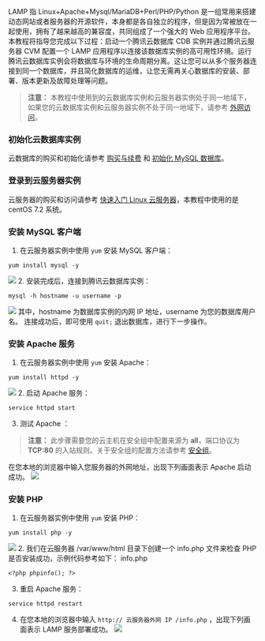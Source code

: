 LAMP 指 Linux+Apache+Mysql/MariaDB+Perl/PHP/Python 是一组常用来搭建动态网站或者服务器的开源软件，本身都是各自独立的程序，但是因为常被放在一起使用，拥有了越来越高的兼容度，共同组成了一个强大的 Web 应用程序平台。
本教程将指导您完成以下过程：启动一个腾讯云数据库 CDB 实例并通过腾讯云服务器 CVM 配置一个 LAMP 应用程序以连接该数据库实例的高可用性环境。运行腾讯云数据库实例会将数据库与环境的生命周期分离。这让您可以从多个服务器连接到同一个数据库，并且简化数据库的运维，让您无需再关心数据库的安装、部署、版本更新及故障处理等问题。
>**注意：**
本教程中使用到的云数据库实例和云服务器实例处于同一地域下，如果您的云数据库实例和云服务器实例不处于同一地域下，请参考 [外网访问](https://www.qcloud.com/document/product/236/3130#.E5.A4.96.E7.BD.91.E8.AE.BF.E9.97.AE)。

### 初始化云数据库实例
云数据库的购买和初始化请参考 [购买与续费](https://www.qcloud.com/document/product/236/5160) 和 [初始化 MySQL 数据库](https://www.qcloud.com/document/product/236/3128)。
### 登录到云服务器实例
云服务器的购买和访问请参考 [快速入门 Linux 云服务器](https://www.qcloud.com/document/product/213/2936)，本教程中使用的是 centOS 7.2 系统。
### 安装 MySQL 客户端
1. 在云服务器实例中使用 `yum` 安装 MySQL 客户端：
```
yum install mysql -y
```
![](//mc.qcloudimg.com/static/img/8b952d6d7d767413a6558e82df092d44/image.png)
2. 安装完成后，连接到腾讯云数据库实例：
```
mysql -h hostname -u username -p
```
![](//mc.qcloudimg.com/static/img/297856a53959582220b9bba6f06ce9f6/image.png)
其中，hostname 为数据库实例的内网 IP 地址，username 为您的数据库用户名。
连接成功后，即可使用 `quit;` 退出数据库，进行下一步操作。
### 安装 Apache 服务
1. 在云服务器实例中使用 `yum` 安装 Apache：
```
yum install httpd -y
```
![](//mc.qcloudimg.com/static/img/dc142f813e8e8474a5994e2e841828f2/image.png)
2. 启动 Apache 服务：
```
service httpd start
```
3. 测试 Apache ：
>**注意：**
此步骤需要您的云主机在安全组中配置来源为 **all**，端口协议为 **TCP:80** 的入站规则。关于安全组的配置方法请参考 [安全组](https://www.qcloud.com/document/product/213/5221)。

在您本地的浏览器中输入您服务器的外网地址，出现下列画面表示 Apache 启动成功。
![](//mc.qcloudimg.com/static/img/3cde70e76a386b81f96ea9919280269d/image.png)

### 安装 PHP 
1. 在云服务器实例中使用 `yum` 安装 PHP：
```
yum install php -y
```
![](//mc.qcloudimg.com/static/img/61a0864ddbb70e65c63ad5093e8165d4/image.png)
2. 我们在云服务器 /var/www/html 目录下创建一个 info.php 文件来检查 PHP 是否安装成功，示例代码参考如下：
info.php
```
<?php phpinfo(); ?>
```
3. 重启 Apache 服务：
```
service httpd restart
```
4. 在您本地的浏览器中输入 `http:// 云服务器外网 IP /info.php` ，出现下列画面表示 LAMP 服务部署成功。
![](//mc.qcloudimg.com/static/img/0bc6667d122fe85d505fbe50b507b60a/image.png)
